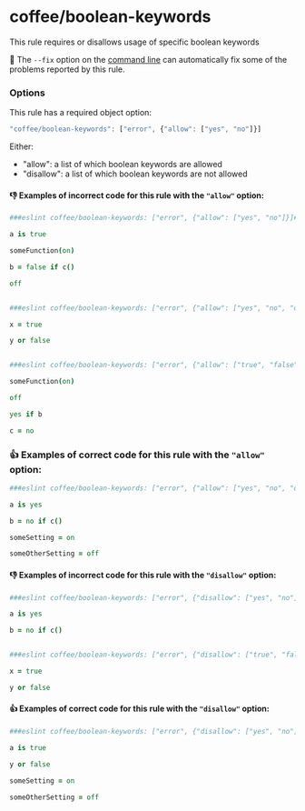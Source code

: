 # coffee/boolean-keywords

This rule requires or disallows usage of specific boolean keywords

:wrench: The `--fix` option on the [command line](https://eslint.org/docs/user-guide/command-line-interface#fixing-problems)
can automatically fix some of the problems reported by this rule.

### Options

This rule has a required object option:

```js
"coffee/boolean-keywords": ["error", {"allow": ["yes", "no"]}]
```

Either:
- "allow": a list of which boolean keywords are allowed
- "disallow": a list of which boolean keywords are not allowed

#### :-1: Examples of **incorrect** code for this rule with the `"allow"` option:

```coffeescript
###eslint coffee/boolean-keywords: ["error", {"allow": ["yes", "no"]}]###

a is true

someFunction(on)

b = false if c()

off


###eslint coffee/boolean-keywords: ["error", {"allow": ["yes", "no", "on", "off"]}]###

x = true

y or false


###eslint coffee/boolean-keywords: ["error", {"allow": ["true", "false"]}]###

someFunction(on)

off

yes if b

c = no
```

### :+1: Examples of **correct** code for this rule with the `"allow"` option:

```coffeescript
###eslint coffee/boolean-keywords: ["error", {"allow": ["yes", "no", "on", "off"]}]###

a is yes

b = no if c()

someSetting = on

someOtherSetting = off
```

#### :-1: Examples of **incorrect** code for this rule with the `"disallow"` option:

```coffeescript
###eslint coffee/boolean-keywords: ["error", {"disallow": ["yes", "no"]}]###

a is yes

b = no if c()


###eslint coffee/boolean-keywords: ["error", {"disallow": ["true", "false"]}]###

x = true

y or false
```

#### :+1: Examples of **correct** code for this rule with the `"disallow"` option:

```coffeescript
###eslint coffee/boolean-keywords: ["error", {"disallow": ["yes", "no"]}]###

a is true

y or false

someSetting = on

someOtherSetting = off
```
